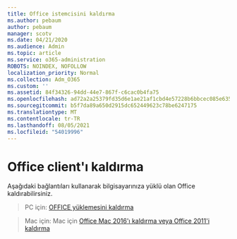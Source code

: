 ```yaml
---
title: Office istemcisini kaldırma
ms.author: pebaum
author: pebaum
manager: scotv
ms.date: 04/21/2020
ms.audience: Admin
ms.topic: article
ms.service: o365-administration
ROBOTS: NOINDEX, NOFOLLOW
localization_priority: Normal
ms.collection: Adm_O365
ms.custom: ''
ms.assetid: 84f34326-94dd-44e7-867f-c6cac0b4fa75
ms.openlocfilehash: ad72a2a25379fd35d6e1ae21af1cbd4e57228b6bbcec085e63565221e3140b44
ms.sourcegitcommit: b5f7da89a650d2915dc652449623c78be6247175
ms.translationtype: MT
ms.contentlocale: tr-TR
ms.lasthandoff: 08/05/2021
ms.locfileid: "54019996"
---
```

# <a name="uninstall-office-client"></a>Office client'ı kaldırma

Aşağıdaki bağlantıları kullanarak bilgisayarınıza yüklü olan Office kaldırabilirsiniz.
  
> PC için: [OFFICE yüklemesini kaldırma](https://support.office.com/article/Uninstall-Office-from-a-PC-9dd49b83-264a-477a-8fcc-2fdf5dbf61d8.aspx)
    
> Mac için: Mac için [Office Mac 2016'ı kaldırma veya Office 2011'i kaldırma](https://support.office.com/article/Uninstall-Office-2011-for-Mac-4bfcd230-0ea1-4656-bf30-dbfa44d358fa.aspx) [](https://support.office.com/article/Uninstall-Office-2016-for-Mac-eefa1199-5b58-43af-8a3d-b73dc1a8cae3.aspx)
    

